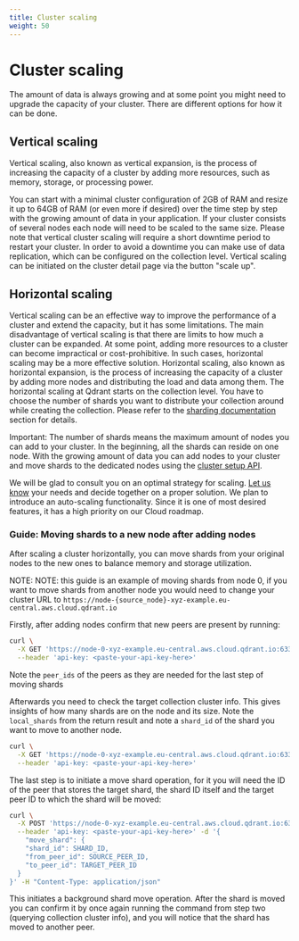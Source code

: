 ```yaml
---
title: Cluster scaling
weight: 50
---
```


# Cluster scaling

The amount of data is always growing and at some point you might need to upgrade the capacity of your cluster.
There are different options for how it can be done.

## Vertical scaling

Vertical scaling, also known as vertical expansion, is the process of increasing the capacity of a cluster by adding more resources, such as memory, storage, or processing power.

You can start with a minimal cluster configuration of 2GB of RAM and resize it up to 64GB of RAM (or even more if desired) over the time step by step with the growing amount of data in your application.
If your cluster consists of several nodes each node will need to be scaled to the same size.
Please note that vertical cluster scaling will require a short downtime period to restart your cluster.
In order to avoid a downtime you can make use of data replication, which can be configured on the collection level.
Vertical scaling can be initiated on the cluster detail page via the button "scale up".

## Horizontal scaling

Vertical scaling can be an effective way to improve the performance of a cluster and extend the capacity, but it has some limitations.
The main disadvantage of vertical scaling is that there are limits to how much a cluster can be expanded.
At some point, adding more resources to a cluster can become impractical or cost-prohibitive.
In such cases, horizontal scaling may be a more effective solution.
Horizontal scaling, also known as horizontal expansion, is the process of increasing the capacity of a cluster by adding more nodes and distributing the load and data among them. 
The horizontal scaling at Qdrant starts on the collection level.
You have to choose the number of shards you want to distribute your collection around while creating the collection.
Please refer to the [sharding documentation](../../guides/distributed_deployment/#sharding) section for details.


Important: The number of shards means the maximum amount of nodes you can add to your cluster. In the beginning, all the shards can reside on one node.
With the growing amount of data you can add nodes to your cluster and move shards to the dedicated nodes using the [cluster setup API](../../guides/distributed_deployment/#cluster-scaling). 

We will be glad to consult you on an optimal strategy for scaling.
[Let us know](mailto:cloud@qdrant.io) your needs and decide together on a proper solution. We plan to introduce an auto-scaling functionality. Since it is one of most desired features, it has a high priority on our Cloud roadmap.

### Guide: Moving shards to a new node after adding nodes

After scaling a cluster horizontally, you can move shards from your original nodes to the new ones to balance memory and storage utilization.

NOTE: NOTE: this guide is an example of moving shards from node 0, if you want to move shards from another 
node you would need to change your cluster URL to `https://node-{source_node}-xyz-example.eu-central.aws.cloud.qdrant.io`

Firstly, after adding nodes confirm that new peers are present by running:

```bash
curl \
  -X GET 'https://node-0-xyz-example.eu-central.aws.cloud.qdrant.io:6333/cluster' \
  --header 'api-key: <paste-your-api-key-here>'
```

Note the `peer_ids` of the peers as they are needed for the last step of moving shards

Afterwards you need to check the target collection cluster info. This gives insights of how many shards are on the node and its size. Note the `local_shards` from the return result and note a `shard_id` of the shard you want to move to another node.

```bash
curl \
  -X GET 'https://node-0-xyz-example.eu-central.aws.cloud.qdrant.io:6333/collections/{collection_name}/cluster' \
  --header 'api-key: <paste-your-api-key-here>'
```

The last step is to initiate a move shard operation, for it you will need the ID of the peer that stores the target shard, the shard ID itself and the target peer ID to which the shard will be moved:

```bash
curl \
  -X POST 'https://node-0-xyz-example.eu-central.aws.cloud.qdrant.io:6333/collections/{collection_name}/cluster' \
  --header 'api-key: <paste-your-api-key-here>' -d '{
    "move_shard": {
    "shard_id": SHARD_ID,
    "from_peer_id": SOURCE_PEER_ID,
    "to_peer_id": TARGET_PEER_ID
  }
}' -H "Content-Type: application/json"
```

This initiates a background shard move operation. After the shard is moved you can confirm it by once again running the command from step two (querying collection cluster info), and you will notice that the shard has moved to another peer.

